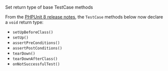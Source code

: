 Set return type of base TestCase methods

From the [PHPUnit 8 release notes][1], the `TestCase` methods below now declare a `void` return type:
                                       
- `setUpBeforeClass()`
- `setUp()`
- `assertPreConditions()`
- `assertPostConditions()`
- `tearDown()`
- `tearDownAfterClass()`
- `onNotSuccessfulTest()`

[1]: https://phpunit.de/announcements/phpunit-8.html
